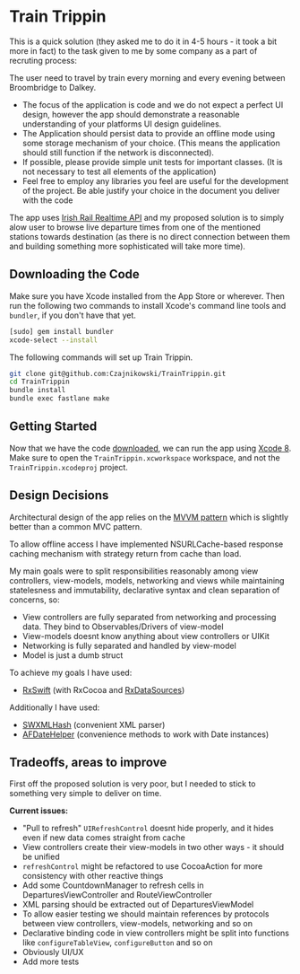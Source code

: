 Train Trippin
=======

This is a quick solution (they asked me to do it in 4-5 hours - it took a bit more in fact) to the task given to me by some company
as a part of recruting process:

The user need to travel by train every morning and every evening between Broombridge to
Dalkey.

-	The focus of the application is code and we do not expect a perfect UI design, however
the app should demonstrate a reasonable understanding of your platforms UI design guidelines.
-	The Application should persist data to provide an offline mode using some storage
mechanism of your choice. (This means the application should still function if the network
is disconnected).
-	If possible, please provide simple unit tests for important classes. (It is not necessary
to test all elements of the application)
-	Feel free to employ any libraries you feel are useful for the development of the project.
Be able justify your choice in the document you deliver with the code

The app uses [Irish Rail Realtime API](http://api.irishrail.ie/realtime/) and my proposed
solution is to simply alow user to browse live departure times from one of the mentioned
stations towards destination (as there is no direct connection between them and building
something more sophisticated will take more time).


Downloading the Code
----------------

Make sure you have Xcode installed from 
the App Store or wherever. Then run the following two commands to install Xcode's
command line tools and `bundler`, if you don't have that yet.

```sh
[sudo] gem install bundler
xcode-select --install
```

The following commands will set up Train Trippin. 

```sh
git clone git@github.com:Czajnikowski/TrainTrippin.git
cd TrainTrippin
bundle install
bundle exec fastlane make
```

Getting Started
---------------

Now that we have the code [downloaded](#downloading-the-code), we can run the
app using [Xcode 8](https://developer.apple.com/xcode/download/). Make sure to
open the `TrainTrippin.xcworkspace` workspace, and not the `TrainTrippin.xcodeproj` project.

Design Decisions
----------------

Architectural design of the app relies on the
[MVVM pattern](http://www.sprynthesis.com/2014/12/06/reactivecocoa-mvvm-introduction/) which
is slightly better than a common MVC pattern.

To allow offline access I have implemented NSURLCache-based response caching mechanism with strategy return
from cache than load.

My main goals were to split responsibilities reasonably among view controllers, view-models,
models, networking and views while maintaining statelesness and immutability, declarative
syntax and clean separation of concerns, so:

- View controllers are fully separated from networking and processing data. They bind to
Observables/Drivers of view-model
- View-models doesnt know anything about view controllers or UIKit
- Networking is fully separated and handled by view-model
- Model is just a dumb struct

To achieve my goals I have used:
- [RxSwift](https://github.com/ReactiveX/RxSwift) (with RxCocoa and
[RxDataSources](https://github.com/RxSwiftCommunity/RxDataSources))
 
Additionally I have used:
- [SWXMLHash](https://github.com/drmohundro/SWXMLHash) (convenient XML parser)
- [AFDateHelper](https://github.com/melvitax/DateHelper) (convenience methods to work with
Date instances)

Tradeoffs, areas to improve
----------------

First off the proposed solution is very poor, but I needed to stick to something very simple
to deliver on time.

**Current issues:**
- "Pull to refresh" `UIRefreshControl` doesnt hide properly, and it hides even if new data
comes straight from cache
- View controllers create their view-models in two other ways - it should be unified
- `refreshControl` might be refactored to use CocoaAction for more consistency with other
reactive things
- Add some CountdownManager to refresh cells in DeparturesViewController and RouteViewController
- XML parsing should be extracted out of DeparturesViewModel
- To allow easier testing we should maintain references by protocols between view controllers,
view-models, networking and so on
- Declarative binding code in view controllers might be split into functions like
`configureTableView`, `configureButton` and so on
- Obviously UI/UX
- Add more tests
